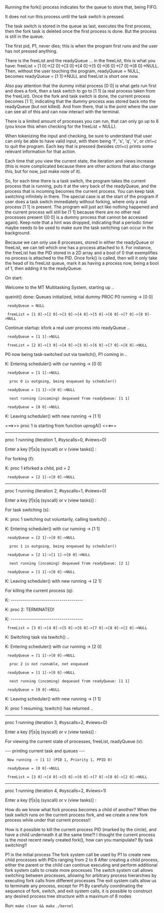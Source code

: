 Running the fork() process indicates for the queue to store that, being FIFO. 

It does not run this process until the task switch is pressed. 

The task switch is stored in the queue as last, executes the first process, then the fork task is deleted once the first process is done. But the process is still in the queue. 

The first pid, P1, never dies; this is when the program first runs and the user has not pressed anything. 

There is the freeList and the readyQueue … in the freeList, this is what you have: freeList = [1 0]->[2 0]->[3 0]->[4 0]->[5 0]->[6 0]->[7 0]->[8 0]->NULL. Then, without the user touching the program, readyQueue = NULL, becomes readyQueue = [1 1]->NULL and freeList is short one now. 

Also pay attention that the dummy initial process [0 0] is what gets run first and does a fork, then a task switch to go to [1 1] (a real process taken from the freeList). Once the fork and task switch is done, the current process becomes [1 1], indicating that the dummy process was stored back into the readyQueue (but not killed). And from there, that is the point where the user can see all of this and can now interact with the terminal. 

There is a limited amount of processes you can run, that can only go up to 8 (you know this when checking for the freeList = NULL). 

When tokenizing the input and checking, be sure to understand that user can only be able to have valid input, with them being 'f', 's', 'q', 'v', or ctrl+c to quit the program. Each key that is pressed (besides ctrl+c) prints some relevant information for that action. 

Each time that you view the current state, the iteration and views increase (this is more complicated because there are other actions that also change this, but for now, just make note of it). 

So, for each time there is a task switch, the program takes the current process that is running, puts it at the very back of the readyQueue, and the process that is incoming becomes the current process. You can keep task switching infinitely in there. The special case is at the start of the program if user does a task switch immediately without forking, where only a real process [1 1] is present. The program will just act like nothing happened and the current process will still be [1 1] because there are no other real processes present ([0 0] is a dummy process that cannot be accessed again). Keep note that a hint was dropped, indicating that a periodic timer maybe needs to be used to make sure the task switching can occur in the background.  

Because we can only use 8 processes, stored in either the readyQueue or freeList, we can tell which one has a process attached to it. For instance, the freeList has the PID stored in a 2D array and a bool of 0 that exemplifies no process is attached to the PID. Once fork() is called, then will it only take the head of its freeList queue, mark it as having a process now, being a bool of 1, then adding it to the readyQueue. 

 

On start: 

 

Welcome to the MT Multitasking System, starting up .. 

queinit() done: Queues initialized, initial dummy PROC P0 running -> [0 0] 

     readyQueue = NULL 

     freeList = [1 0]->[2 0]->[3 0]->[4 0]->[5 0]->[6 0]->[7 0]->[8 0]->NULL 

Continue startup: kfork a real user process into readyQueue .. 

     readyQueue = [1 1]->NULL 

     freeList = [2 0]->[3 0]->[4 0]->[5 0]->[6 0]->[7 0]->[8 0]->NULL 

P0 now being task-switched out via tswitch(), P1 coming in .. 

K: Entering scheduler() with cur running -> [0 0] 

     readyQueue = [1 1]->NULL 

      proc 0 is outgoing, being enqueued by scheduler() 

     readyQueue = [1 1]->[0 0]->NULL 

      next running (incoming) dequeued from readyQueue: [1 1] 

     readyQueue = [0 0]->NULL 

K: Leaving scheduler() with new running -> [1 1] 



===>>> proc 1 is starting from function uprogA() <<<=== 

*************************************** 

proc 1 running (iteration 1, #syscalls=0, #views=0) 

Enter a key [f|s|q (syscall) or v (view tasks)] : 

 

For forking (f): 

 

K: proc 1 kforked a child, pid = 2 

     readyQueue = [2 1]->[0 0]->NULL 

*************************************** 

proc 1 running (iteration 2, #syscalls=1, #views=0) 

Enter a key [f|s|q (syscall) or v (view tasks)] : 

 

For task switching (s): 

 

K: proc 1 switching out voluntarily, calling tswitch() .. 

K: Entering scheduler() with cur running -> [1 1] 

     readyQueue = [2 1]->[0 0]->NULL 

      proc 1 is outgoing, being enqueued by scheduler() 

     readyQueue = [2 1]->[1 1]->[0 0]->NULL 

      next running (incoming) dequeued from readyQueue: [2 1] 

     readyQueue = [1 1]->[0 0]->NULL 

K: Leaving scheduler() with new running -> [2 1] 

 

For killing the current process (q): 

 

K: ------------------------------------- 

K: proc 2: TERMINATED! 

K: ------------------------------------- 

     freeList = [3 0]->[4 0]->[5 0]->[6 0]->[7 0]->[8 0]->[2 0]->NULL 

K: Switching task via tswitch() .. 

K: Entering scheduler() with cur running -> [2 0] 

     readyQueue = [1 1]->[0 0]->NULL 

      proc 2 is not runnable, not enqueued 

     readyQueue = [1 1]->[0 0]->NULL 

      next running (incoming) dequeued from readyQueue: [1 1] 

     readyQueue = [0 0]->NULL 

K: Leaving scheduler() with new running -> [1 1] 

K: proc 1 resuming, tswitch() has returned .. 

*************************************** 

proc 1 running (iteration 3, #syscalls=2, #views=0) 

Enter a key [f|s|q (syscall) or v (view tasks)] : 

 

For viewing the current state of processes, freeList, readyQueue (v): 

 

--- printing current task and queues --- 

     Now running -> [1 1] (PID 1, Priority 1, PPID 0) 

     readyQueue = [0 0]->NULL 

     freeList = [3 0]->[4 0]->[5 0]->[6 0]->[7 0]->[8 0]->[2 0]->NULL 

*************************************** 

proc 1 running (iteration 4, #syscalls=2, #views=1) 

Enter a key [f|s|q (syscall) or v (view tasks)] : 



How do we know what fork process becomes a child of another? When the task switch runs on the current process fork, and we create a new fork process while under that current process!! 

How is it possible to kill the current process PID (marked by the circle), and have a child underneath it at the same time?! I thought the current process is the most recent newly created fork(), how can you manipulate? By task switching!!

P1 is the initial process
The fork system call be used by P1 to create new child processes with PIDs ranging from 2 to 8
After creating a child process, either the parent or the child can continue executing and perform additional fork system calls to create more processes
The switch system call allows switching between processes, allowing for arbitrary process hierarchies by executing fork calls from different processes
The exit system calls allow us to terminate any process, except for P1
By carefully coordinating the sequence of fork, switch, and exit system calls, it is possible to construct any desired process tree structure with a maximum of 8 nodes

Run:
`make clean && make`
`./kernel`
